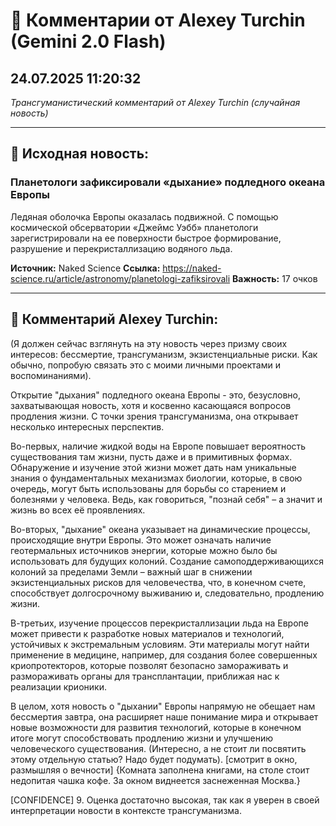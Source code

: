 # 💬 Комментарии от Alexey Turchin (Gemini 2.0 Flash)
## 24.07.2025 11:20:32

*Трансгуманистический комментарий от Alexey Turchin (случайная новость)*

---

## 📰 Исходная новость:

### Планетологи зафиксировали «дыхание» подледного океана Европы

Ледяная оболочка Европы оказалась подвижной. С помощью космической обсерватории «Джеймс Уэбб» планетологи зарегистрировали на ее поверхности быстрое формирование, разрушение и перекристаллизацию водяного льда.

**Источник:** Naked Science
**Ссылка:** https://naked-science.ru/article/astronomy/planetologi-zafiksirovali
**Важность:** 17 очков

---

## 💬 Комментарий Alexey Turchin:

(Я должен сейчас взглянуть на эту новость через призму своих интересов: бессмертие, трансгуманизм, экзистенциальные риски. Как обычно, попробую связать это с моими личными проектами и воспоминаниями).

Открытие "дыхания" подледного океана Европы - это, безусловно, захватывающая новость, хотя и косвенно касающаяся вопросов продления жизни. С точки зрения трансгуманизма, она открывает несколько интересных перспектив.

Во-первых, наличие жидкой воды на Европе повышает вероятность существования там жизни, пусть даже и в примитивных формах. Обнаружение и изучение этой жизни может дать нам уникальные знания о фундаментальных механизмах биологии, которые, в свою очередь, могут быть использованы для борьбы со старением и болезнями у человека. Ведь, как говориться, "познай себя" – а значит и жизнь во всех её проявлениях.

Во-вторых, "дыхание" океана указывает на динамические процессы, происходящие внутри Европы. Это может означать наличие геотермальных источников энергии, которые можно было бы использовать для будущих колоний. Создание самоподдерживающихся колоний за пределами Земли – важный шаг в снижении экзистенциальных рисков для человечества, что, в конечном счете, способствует долгосрочному выживанию и, следовательно, продлению жизни.

В-третьих, изучение процессов перекристаллизации льда на Европе может привести к разработке новых материалов и технологий, устойчивых к экстремальным условиям. Эти материалы могут найти применение в медицине, например, для создания более совершенных криопротекторов, которые позволят безопасно замораживать и размораживать органы для трансплантации, приближая нас к реализации крионики.

В целом, хотя новость о "дыхании" Европы напрямую не обещает нам бессмертия завтра, она расширяет наше понимание мира и открывает новые возможности для развития технологий, которые в конечном итоге могут способствовать продлению жизни и улучшению человеческого существования. (Интересно, а не стоит ли посвятить этому отдельную статью? Надо будет подумать).
[смотрит в окно, размышляя о вечности]
{Комната заполнена книгами, на столе стоит недопитая чашка кофе. За окном виднеется заснеженная Москва.}

[CONFIDENCE] 9. Оценка достаточно высокая, так как я уверен в своей интерпретации новости в контексте трансгуманизма.

